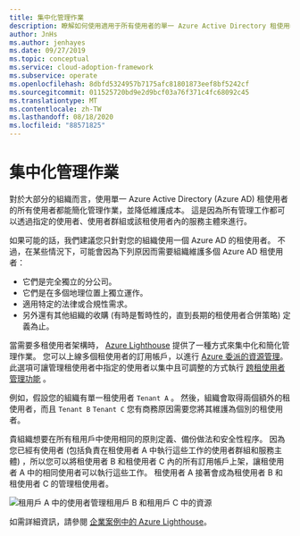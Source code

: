 ```yaml
---
title: 集中化管理作業
description: 瞭解如何使用適用于所有使用者的單一 Azure Active Directory 租使用者，來集中管理作業。 集中式管理可簡化管理作業，並降低維護成本。
author: JnHs
ms.author: jenhayes
ms.date: 09/27/2019
ms.topic: conceptual
ms.service: cloud-adoption-framework
ms.subservice: operate
ms.openlocfilehash: 8dbfd5324957b7175afc81801873eef8bf5242cf
ms.sourcegitcommit: 011525720bd9e2d9bcf03a76f371c4fc68092c45
ms.translationtype: MT
ms.contentlocale: zh-TW
ms.lasthandoff: 08/18/2020
ms.locfileid: "88571825"
---
```

<!-- cSpell:ignore jenhayes -->

# <a name="centralize-management-operations"></a>集中化管理作業

對於大部分的組織而言，使用單一 Azure Active Directory (Azure AD) 租使用者的所有使用者都能簡化管理作業，並降低維護成本。 這是因為所有管理工作都可以透過指定的使用者、使用者群組或該租使用者內的服務主體來進行。

如果可能的話，我們建議您只針對您的組織使用一個 Azure AD 的租使用者。 不過，在某些情況下，可能會因為下列原因而需要組織維護多個 Azure AD 租使用者：

- 它們是完全獨立的分公司。
- 它們是在多個地理位置上獨立運作。
- 適用特定的法律或合規性需求。
- 另外還有其他組織的收購 (有時是暫時性的，直到長期的租使用者合併策略) 定義為止。

當需要多租使用者架構時， [Azure Lighthouse](/azure/lighthouse/overview) 提供了一種方式來集中化和簡化管理作業。 您可以上線多個租使用者的訂用帳戶，以進行 [Azure 委派的資源管理](/azure/lighthouse/concepts/azure-delegated-resource-management)。 此選項可讓管理租使用者中指定的使用者以集中且可調整的方式執行 [跨租使用者管理功能](/azure/lighthouse/concepts/cross-tenant-management-experience) 。

例如，假設您的組織有單一租使用者 `Tenant A` 。 然後，組織會取得兩個額外的租使用者，而且 `Tenant B` `Tenant C` 您有商務原因需要您將其維護為個別的租使用者。

貴組織想要在所有租用戶中使用相同的原則定義、備份做法和安全性程序。 因為您已經有使用者 (包括負責在租使用者 A 中執行這些工作的使用者群組和服務主體) ，所以您可以將租使用者 B 和租使用者 C 內的所有訂用帳戶上架，讓租使用者 A 中的相同使用者可以執行這些工作。 租使用者 A 接著會成為租使用者 B 和租使用者 C 的管理租使用者。

![租用戶 A 中的使用者管理租用戶 B 和租用戶 C 中的資源](../_images/manage/enterprise-azure-lighthouse.jpg)

如需詳細資訊，請參閱 [企業案例中的 Azure Lighthouse](/azure/lighthouse/concepts/enterprise)。

